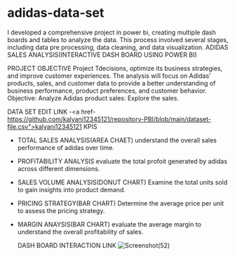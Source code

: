 # adidas-data-set
I developed a comprehensive project in power bi, creating multiple dash boards and tables to analyze the data. This process involved several stages, including data pre processing, data cleaning, and data visualization.
ADIDAS SALES ANALYSIS(INTERACTIVE DASH BOARD USING POWER BI)

PROJECT OBJECTIVE
Project Tdecisions, optimize its business strategies, and improve customer experiences. The analysis will focus on Adidas' products, sales, and customer data to provide a better understanding of business performance, product preferences, and customer behavior.  Objective:  Analyze Adidas product sales: Explore the sales.

DATA SET EDIT LINK
-<a href-https://github.com/kalyani12345121/repository-PBI/blob/main/dataset-file.csv">kalyani12345121</a>
KPIS
* TOTAL SALES ANALYSIS(AREA CHAET)
   understand the overall sales performance of adidas over time.
* PROFITABILITY ANALYSIS
    evaluate the total profoit generated by adidas across different dimensions.
* SALES VOLUME ANALYSIS(DONUT CHART)
   Examine the total units sold to gain insights into product demand.
* PRICING STRATEGY(BAR CHART)
  Determine the average price per unit to assess the pricing strategy.
* MARGIN ANAYSIS(BAR CHART)
  evaluate the average margin to understand the overall profitability of sales.

  DASH BOARD INTERACTION LINK
![Screenshot(52)](https://github.com/user-attachments/assets)
  

